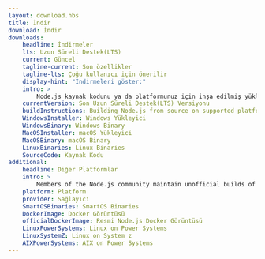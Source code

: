 ```yaml
---
layout: download.hbs
title: İndir
download: İndir
downloads:
    headline: İndirmeler
    lts: Uzun Süreli Destek(LTS)
    current: Güncel
    tagline-current: Son özellikler
    tagline-lts: Çoğu kullanıcı için önerilir
    display-hint: "İndirmeleri göster:"
    intro: >
        Node.js kaynak kodunu ya da platformunuz için inşa edilmiş yükleyicileri indirin, geliştirmeye bugün başlayın. 
    currentVersion: Son Uzun Süreli Destek(LTS) Versiyonu
    buildInstructions: Building Node.js from source on supported platforms
    WindowsInstaller: Windows Yükleyici
    WindowsBinary: Windows Binary
    MacOSInstaller: macOS Yükleyici
    MacOSBinary: macOS Binary
    LinuxBinaries: Linux Binaries
    SourceCode: Kaynak Kodu
additional:
    headline: Diğer Platformlar
    intro: >
        Members of the Node.js community maintain unofficial builds of Node.js for additional platforms. Note that such builds are not supported by the Node.js core team and may not yet be at the same build level as current Node.js release.
    platform: Platform
    provider: Sağlayıcı
    SmartOSBinaries: SmartOS Binaries
    DockerImage: Docker Görüntüsü
    officialDockerImage: Resmi Node.js Docker Görüntüsü
    LinuxPowerSystems: Linux on Power Systems
    LinuxSystemZ: Linux on System z
    AIXPowerSystems: AIX on Power Systems
---
```

